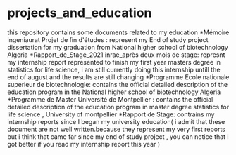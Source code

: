 # projects_and_education
this repository contains some documents related to my education
*Mémoire ingeniaurat Projet de fin d'études :  represent my End of study project dissertation for my graduation from National higher school of biotechnology Algeria 
*Rapport_de_Stage_2021 inrae_après deux mois de stage: represnt my internship report represented to finish my first year masters degree in statistics for life science, i am still currently doing this internship untill the end of august and the results are still changing 
*Programme Ecole nationale superieur de biotechnologie: contains the official detailed description of the education program in the National higher school of biotechnology Algeria
*Programme de Master Université de Montpellier : contains the official detailed description of the education program in master degree statistics for life science , University of montpellier 
*Rapport de Stage: contrains my internship reports since I began my university education( i admit that these document are not well written.because they represent my very first reports but i think that came far since my end of study project , you can notice that i got better if you read my internship report this year ) 
